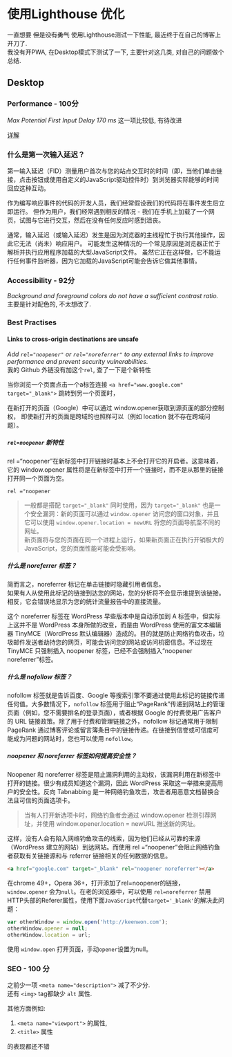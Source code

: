 # 使用Lighthouse 优化

一直想要 ~~但是没有勇气~~ 使用Lighthouse测试一下性能, 最近终于在自己的博客上开刀了.  
我没有开PWA, 在Desktop模式下测试了一下, 主要针对这几类, 对自己的问题做个总结.  

## Desktop

### Performance - 100分

_Max Potential First Input Delay 170 ms_ 这一项比较低, 有待改进

[详解](https://www.imqianduan.com/tool/fid.html)

### 什么是第一次输入延迟？

第一输入延迟（FID）测量用户首次与您的站点交互时的时间（即，当他们单击链接，点击按钮或使用自定义的JavaScript驱动控件时）到浏览器实际能够的时间回应这种互动。

作为编写响应事件的代码的开发人员，我们经常假设我们的代码将在事件发生后立即运行。 但作为用户，我们经常遇到相反的情况 - 我们在手机上加载了一个网页，试图与它进行交互，然后在没有任何反应时感到沮丧。

通常，输入延迟（或输入延迟）发生是因为浏览器的主线程忙于执行其他操作，因此它无法（尚未）响应用户。 可能发生这种情况的一个常见原因是浏览器正忙于解析并执行应用程序加载的大型JavaScript文件。 虽然它正在这样做，它不能运行任何事件监听器，因为它加载的JavaScript可能会告诉它做其他事情。

### Accessibility - 92分

_Background and foreground colors do not have a sufficient contrast ratio._
主要是针对配色的, 不太想改了.  

### Best Practises

#### Links to cross-origin destinations are unsafe

_Add `rel="noopener"` or `rel="noreferrer"` to any external links to improve performance and prevent security vulnerabilities._  
我的 Github 外链没有加这个`rel`, 查了一下是个新特性

当你浏览一个页面点击一个a标签连接 `<a href="www.google.com" target="_blank">` 跳转到另一个页面时，

在新打开的页面（Google）中可以通过 window.opener获取到源页面的部分控制权， 即使新打开的页面是跨域的也照样可以（例如 location 就不存在跨域问题）。  

##### `rel=noopener` 新特性


rel =“noopener”在新标签中打开链接时基本上不会打开它的开启者。这意味着，它的 window.opener 属性将是在新标签中打开一个链接时，而不是从那里的链接打开同一个页面为空。

`rel ="noopener` 
> 一般都是搭配 `target="_blank"` 同时使用，因为 `target="_blank"` 也是一个安全漏洞：新的页面可以通过 `window.opener` 访问您的窗口对象，并且它可以使用 `window.opener.location = newURL` 将您的页面导航至不同的网址。  
> 新页面将与您的页面在同一个进程上运行，如果新页面正在执行开销极大的 JavaScript，您的页面性能可能会受影响。

##### 什么是 noreferrer 标签？

简而言之，noreferrer 标记在单击链接时隐藏引用者信息。  
如果有人从使用此标记的链接到达您的网站，您的分析将不会显示谁提到该链接。  
相反，它会错误地显示为您的统计流量报告中的直接流量。

这个 noreferrer 标签在 WordPress 早些版本中是自动添加到 A 标签中，但实际上这并不是 WordPress 本身所做的改变，而是由 WordPress 使用的富文本编辑器 TinyMCE（WordPress 默认编辑器）造成的。目的就是防止网络钓鱼攻击，垃圾邮件发送者劫持您的网页，可能会访问您的网站或访问机密信息。不过现在 TinyMCE 只强制插入 noopener 标签，已经不会强制插入“noopener noreferrer”标签。


##### 什么是 nofollow 标签？

nofollow 标签就是告诉百度、Google 等搜索引擎不要通过使用此标记的链接传递任何值。大多数情况下，`nofollow`  标签用于阻止“PageRank”传递到网站上的管理页面（例如，您不需要排名的登录页面），或者根据 Google 的付费使用广告客户的 URL 链接政策。除了用于付费和管理链接之外，nofollow 标记通常用于限制 PageRank 通过博客评论或留言簿条目中的链接传递。在链接到信誉或可信度可能成为问题的网站时，您也可以使用 `nofollow`。


##### noopener 和 noreferrer 标签如何提高安全性？

Noopener 和 noreferrer 标签是阻止漏洞利用的主动权，该漏洞利用在新标签中打开的链接。很少有成员知道这个漏洞，因此 WordPress 采取这一举措来提高用户的安全性。反向 Tabnabbing 是一种网络钓鱼攻击，攻击者用恶意文档替换合法且可信的页面选项卡。

> 当有人打开新选项卡时，网络钓鱼者会通过 window.opener 检测引荐网址，并使用 window.opener.location = newURL 推送新的网址。

这样，没有人会有陷入网络钓鱼攻击的线索，因为他们已经从可靠的来源（WordPress 建立的网站）到达网站。而使用 rel =“noopener”会阻止网络钓鱼者获取有关链接源和与 referrer 链接相关的任何数据的信息。



```html
<a href="google.com" target="_blank" rel="noopener noreferrer"></a>
```

在chrome 49+，Opera 36+，打开添加了rel=noopener的链接， `window.opener` 会为`null`。在老的浏览器中，可以使用 `rel=noreferrer` 禁用HTTP头部的Referer属性，使用下面`JavaScript`代替`target='_blank'`的解决此问题：

```javascript
var otherWindow = window.open('http://keenwon.com');
otherWindow.opener = null;
otherWindow.location = url;
```

使用 `window.open` 打开页面，手动`opener`设置为null。

### SEO - 100 分

之前少一项 `<meta name="description">` 减了不少分.  
还有 `<img>` tag都缺少 `alt` 属性.

其他方面例如:
1. ` <meta name="viewport"> ` 的属性,
2. ` <title> ` 属性

的表现都还不错
